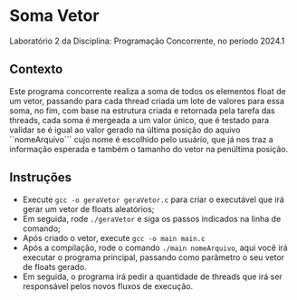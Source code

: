 # Soma Vetor
Laboratório 2 da Disciplina: Programação Concorrente, no período 2024.1

## Contexto
Este programa concorrente realiza a soma de todos os elementos float de um vetor, passando para cada thread criada um lote de valores para essa soma,
no fim, com base na estrutura criada e retornada pela tarefa das threads, cada soma é mergeada a um valor único, que é testado para validar se é igual ao valor
gerado na última posição do aquivo ``nomeArquivo``` cujo nome é escolhido pelo usuário, que já nos traz a informação esperada e também o tamanho do vetor na penúltima posição.


## Instruções
- Execute ```gcc -o geraVetor geraVetor.c``` para criar o executável que irá gerar um vetor de floats aleatórios;
- Em seguida, rode ```./geraVetor``` e siga os passos indicados na linha de comando;
- Após criado o vetor, execute ```gcc -o main main.c```
- Após a compilação, rode o comando ```./main nomeArquivo```, aqui você irá executar o programa principal, passando como parâmetro o seu vetor de floats gerado.
- Em seguida, o programa irá pedir a quantidade de threads que irá ser responsável pelos novos fluxos de execução.

